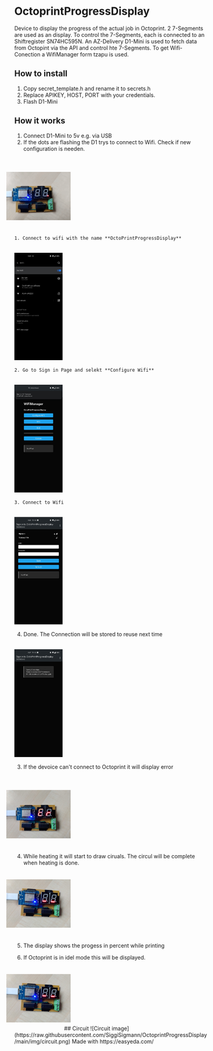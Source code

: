 # OctoprintProgressDisplay
Device to display the progress of the actual job in Octoprint. 2 7-Segments are used as an display. To control the 7-Segments, each is connected to an Shiftregister SN74HC595N. An AZ-Delivery D1-Mini is used to fetch data from Octopint via the API and control hte 7-Segments.
To get Wifi-Conection a WifiManager form tzapu is used.

## How to install
1.  Copy secret_template.h and rename it to secrets.h
2.  Replace APIKEY, HOST, PORT with your credentials.
3.  Flash D1-Mini

## How it works
1.  Connect D1-Mini to 5v e.g. via USB
2.  If the dots are flashing the D1 trys to connect to Wifi. Check if new configuration is needen.
<br>
<img src="https://raw.githubusercontent.com/SiggiSigmann/OctoprintProgressDisplay/main/img/Display_ReadyToConnect.gif" alt="ReadyToConnect" title="ReadyToConnect" width="25%" style="transform:rotate(-90deg);"/>


	1. Connect to wifi with the name **OctoPrintProgressDisplay**
<br>
<img src="https://raw.githubusercontent.com/SiggiSigmann/OctoprintProgressDisplay/main/img/wifiManager_Step1.jpg" alt="ConnectToWifi" title="ConnectToWifi" width="25%"/>

	2. Go to Sign in Page and selekt **Configure Wifi**
<br>
<img src="https://raw.githubusercontent.com/SiggiSigmann/OctoprintProgressDisplay/main/img/wifiManager_Step2.jpg" alt="SignIn" title="SignIn" width="25%"/>

	3. Connect to Wifi
<br>
<img src="https://raw.githubusercontent.com/SiggiSigmann/OctoprintProgressDisplay/main/img/wifiManager_Step3.jpg" alt="ConnectToWifi" title="ConnectToWifi" width="25%"/>

4. Done. The Connection will be stored to reuse next time
<br>
<img src="https://raw.githubusercontent.com/SiggiSigmann/OctoprintProgressDisplay/main/img/wifiManager_Step4.jpg" alt="Done" title="Done" width="25%"/>

3.  If the devoice can't connect to Octoprint it will display error 
<br>
<img src="https://raw.githubusercontent.com/SiggiSigmann/OctoprintProgressDisplay/main/img/Display_error.jpg" alt="Error" title="Error" width="25%" style="transform:rotate(-90deg);"/>

4. While heating it will start to draw ciruals. The circul will be complete when heating is done.<br>
<img src="https://raw.githubusercontent.com/SiggiSigmann/OctoprintProgressDisplay/main/img/Display_idel.jpg" alt="Heating" title="Heating" width="25%" style="transform:rotate(-90deg);"/>

5. The display shows the progess in percent while printing

6. If Octoprint is in idel mode this will be displayed.<br>
<img src="https://raw.githubusercontent.com/SiggiSigmann/OctoprintProgressDisplay/main/img/Display_idel.jpg" alt="Idel" title="Idel" width="25%" style="transform:rotate(-90deg);"/>
## Circuit
![Circuit image](https://raw.githubusercontent.com/SiggiSigmann/OctoprintProgressDisplay/main/img/circuit.png)
Made with https://easyeda.com/